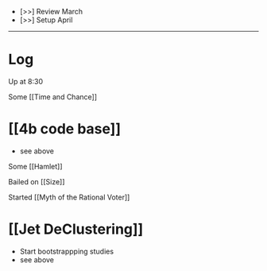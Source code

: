- [>>] Review March
- [>>] Setup April

---

# Log

Up at 8:30 

Some [[Time and Chance]]

# [[4b code base]]
- see above

Some [[Hamlet]]

Bailed on [[Size]]

Started [[Myth of the Rational Voter]]

# [[Jet DeClustering]]
- Start bootstrappping studies
- see above